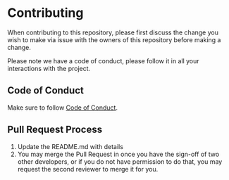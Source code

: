 # Contributing

When contributing to this repository, please first discuss the change you wish to make via issue with the owners of this repository before making a change. 

Please note we have a code of conduct, please follow it in all your interactions with the project.

## Code of Conduct

Make sure to follow [Code of Conduct](./CODE_OF_CONDUCT.md).

## Pull Request Process

1. Update the README.md with details
2. You may merge the Pull Request in once you have the sign-off of two other developers, or if you 
   do not have permission to do that, you may request the second reviewer to merge it for you.
